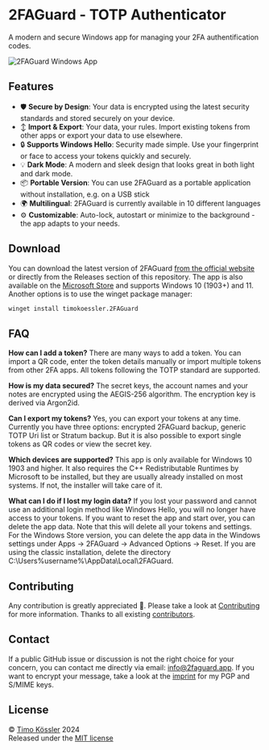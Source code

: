 # 2FAGuard - TOTP Authenticator

A modern and secure Windows app for managing your 2FA authentification codes.

![2FAGuard Windows App](https://2faguard.app/img/github-readme.png)

## Features

- 🛡️ **Secure by Design**: Your data is encrypted using the latest security standards and stored securely on your device.
- ↕️ **Import & Export**: Your data, your rules. Import existing tokens from other apps or export your data to use elsewhere.
- 🔒 **Supports Windows Hello**: Security made simple. Use your fingerprint or face to access your tokens quickly and securely.
- 💡 **Dark Mode**: A modern and sleek design that looks great in both light and dark mode.
- 📦 **Portable Version**: You can use 2FAGuard as a portable application without installation, e.g. on a USB stick
- 🌍 **Multilingual**: 2FAGuard is currently available in 10 different languages
- ⚙️ **Customizable**: Auto-lock, autostart or minimize to the background - the app adapts to your needs.

## Download

You can download the latest version of 2FAGuard [from the official website](https://2faguard.app#download) or directly from the Releases section of this repository. The app is also available on the [Microsoft Store](https://apps.microsoft.com/detail/9p6hr4gszjrm) and supports Windows 10 (1903+) and 11. Another options is to use the winget package manager:

```sh
winget install timokoessler.2FAGuard
```

## FAQ

**How can I add a token?**
There are many ways to add a token. You can import a QR code, enter the token details manually or import multiple tokens from other 2FA apps. All tokens following the TOTP standard are supported.

**How is my data secured?**
The secret keys, the account names and your notes are encrypted using the AEGIS-256 algorithm. The encryption key is derived via Argon2id.

**Can I export my tokens?**
Yes, you can export your tokens at any time. Currently you have three options: encrypted 2FAGuard backup, generic TOTP Uri list or Stratum backup. But it is also possible to export single tokens as QR codes or view the secret key.

**Which devices are supported?**
This app is only available for Windows 10 1903 and higher. It also requires the C++ Redistributable Runtimes by Microsoft to be installed, but they are usually already installed on most systems. If not, the installer will take care of it.

**What can I do if I lost my login data?**
If you lost your password and cannot use an additional login method like Windows Hello, you will no longer have access to your tokens. If you want to reset the app and start over, you can delete the app data. Note that this will delete all your tokens and settings. For the Windows Store version, you can delete the app data in the Windows settings under Apps -> 2FAGuard -> Advanced Options -> Reset. If you are using the classic installation, delete the directory C:\Users\%username%\AppData\Local\2FAGuard.

## Contributing

Any contribution is greatly appreciated 🥳. Please take a look at [Contributing](https://github.com/timokoessler/2FAGuard/blob/main/CONTRIBUTING.md) for more information. Thanks to all existing [contributors](CONTRIBUTORS.md).

## Contact

If a public GitHub issue or discussion is not the right choice for your concern, you can contact me directly via email: [info@2faguard.app](mailto:info@2faguard.app). If you want to encrypt your message, take a look at the [imprint](https://2faguard.app/imprint) for my PGP and S/MIME keys.

## License

© [Timo Kössler](https://timokoessler.de) 2024  
Released under the [MIT license](https://github.com/timokoessler/totp-token-guard/blob/main/LICENSE)
